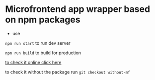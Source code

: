 # Microfrontend app wrapper based on npm packages

- use

`npm run start` to run dev server

`npm run build` to build for production

[to check it online click here](https://poc-mf-npm.vercel.app/signin)

to check it without the package run `git checkout without-mf`